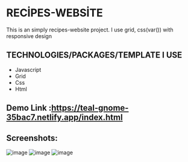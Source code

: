 # RECİPES-WEBSİTE

This is an simply recipes-website project. I use grid, css(var()) with responsive design


## TECHNOLOGIES/PACKAGES/TEMPLATE I USE
* Javascript
* Grid
* Css
* Html



## Demo Link :https://teal-gnome-35bac7.netlify.app/index.html

## Screenshots:

![image](https://user-images.githubusercontent.com/72821281/203842666-ec8df85f-ea3b-44d6-a4d1-64b0cd8ee9df.png)
![image](https://user-images.githubusercontent.com/72821281/203843116-12238421-4d77-474c-acd3-5bbd0079d261.png)
![image](https://user-images.githubusercontent.com/72821281/203842967-c01310bc-d1b9-49c7-8b42-3bfb17078251.png)


